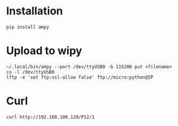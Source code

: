 # Installation #

    pip install ampy

# Upload to wipy #

    ~/.local/bin/ampy --port /dev/ttyUSB0 -b 115200 put <filename>
    cu -l /dev/ttyUSB0
    lftp -e 'set ftp:ssl-allow false' ftp://micro:python@IP

# Curl #
    curl http://192.168.100.120/P12/1
